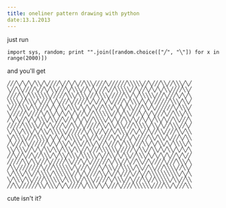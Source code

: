 ```yaml
---
title: oneliner pattern drawing with python
date:13.1.2013
---
```

just run

    import sys, random; print "".join([random.choice(["╱", "╲"]) for x in range(2000)])

and you'll get

    ╱╱╱╲╱╲╱╲╱╲╲╱╲╱╱╱╱╲╱╱╲╱╲╱╱╲╲╲╱╱╱╱╲╱╱╱╱╱╱╲╲╲╲╲╱╱╲╱╱╱╲╲╱╱╲╲╲╱╲╱
    ╲╱╱╲╲╱╱╱╱╲╱╱╲╱╲╲╱╱╱╲╱╲╲╲╱╱╲╱╲╱╱╱╲╱╱╲╲╲╲╲╱╱╲╱╱╲╱╲╱╲╱╲╲╱╱╱╱╲╲╱
    ╱╱╱╱╲╲╱╲╲╲╲╲╲╲╱╱╱╱╱╲╲╲╱╲╲╲╱╱╱╲╲╲╲╱╱╱╱╱╲╲╱╲╱╲╲╲╲╲╱╱╱╲╱╱╱╲╱╲╱╲
    ╲╲╲╲╱╱╲╲╲╱╲╱╱╱╲╱╲╱╱╱╲╱╱╱╱╱╲╱╲╱╱╲╱╲╱╱╱╱╲╱╲╲╲╱╲╱╲╱╱╱╱╱╱╲╲╲╱╲╲╱
    ╲╱╱╱╲╲╲╱╲╲╱╱╱╲╱╲╱╲╲╱╲╲╲╱╲╱╲╱╲╱╱╲╲╲╱╲╱╲╱╲╲╱╱╱╲╲╱╲╱╱╱╱╱╱╲╱╲╲╲╱
    ╲╱╱╱╱╱╲╱╱╱╱╲╱╲╲╱╲╱╲╱╲╱╲╱╱╲╱╱╲╲╲╲╲╲╱╱╲╱╲╲╱╱╱╲╱╲╱╲╱╱╱╲╱╱╲╲╲╱╲╲
    ╱╲╱╲╱╱╲╱╲╱╲╲╲╱╲╲╱╱╲╱╱╲╱╲╱╲╱╱╲╲╲╲╱╲╱╲╱╱╲╲╱╲╱╱╲╱╲╱╲╲╱╲╱╱╲╲╱╱╱╲
    ╱╱╱╱╱╲╲╲╲╲╱╱╲╱╲╱╱╱╲╱╱╲╲╱╲╱╱╱╱╱╲╲╱╲╲╱╲╲╱╱╱╲╲╲╲╲╱╲╲╱╲╱╱╲╲╲╱╱╲╱
    ╲╱╲╲╱╲╲╲╱╲╱╲╲╱╲╲╲╲╲╱╱╱╱╱╱╲╱╲╲╱╱╲╱╱╲╱╲╲╲╱╱╲╱╲╱╱╲╱╱╲╲╱╱╱╱╲╲╱╲╲
    ╲╱╲╲╲╲╱╱╱╲╲╲╲╱╲╱╲╱╲╱╲╲╲╲╱╲╲╱╱╲╱╱╱╱╲╱╲╱╱╲╱╲╱╱╱╱╲╲╱╲╲╱╲╱╱╱╲╱╲╲
    ╱╲╱╱╱╲╲╱╱╱╱╱╱╲╱╲╱╲╲╱╲╱╲╲╱╱╲╲╱╲╱╱╲╱╱╱╲╱╲╲╲╱╱╱╲╲╱╲╱╲╲╱╲╱╲╲╲╲╱╲
    ╲╲╱╲╲╲╱╱╲╱╲╱╲╲╱╲╲╱╲╲╲╱╲╲╱╱╲╱╱╱╲╲╲╲╲╲╱╱╱╱╱╲╱╲╲╱╱╲╲╱╲╱╲╲╱╲╱╲╱╲
    ╱╱╲╱╱╲╱╱╲╱╱╲╲╲╱╲╱╲╲╱╲╲╲╱╲╲╲╲╲╱╲╱╱╲╲╱╲╱╲╲╱╱╲╲╲╱╲╱╲╱╲╱╲╱╱╲╱╲╱╱
    ╱╱╱╱╱╲╲╱╲╲╱╱╱╲╱╱╱╱╱╲╲╱╱╱╲╱╲╱╱╱╱╱╱╲╱╲╲╱╱╲╱╱╲╲╱╱╲╱╱╱╱╲╱╱╱╲╲╲╱╲
    ╱╲╲╱╱╱╱╱╱╱╱╲╱╱╱╲╲╲╲╲╲╱╲╱╱╱╲╱╱╱╲╱╲╲╲╱╱╲╲╲╲╱╲╲╱╱╲╲╱╱╱╲╲╲╲╱╱╲╲╱
    ╲╱╲╲╲╱╲╲╱╱╲╲╲╲╱╲╲╲╲╲╲╱╱╲╱╲╱╱╱╱╲╲╱╲╱╱╲╱╱╱╲╱╱╲╱╱╲╲╲╲╲╲╲╲╲╲╱╲╱╲
    ╲╱╲╲╲╱╲╲╱╱╱╱╲╲╲╲╲╲╱╲╲╲╲╱╱╲╲╲╱╱╱╱╱╲╱╲╲╲╱╱╲╱╱╱╲╲╱╱╲╲╲╲╲╱╲╲╱╱╲╲
    ╱╱╲╲╱╱╱╱╱╱╲╲╱╲╲╲╱╲╱╲╱╱╱╱╲╱╲╲╲╱╲╱╲╱╱╱╲╱╱╱╱╲╲╲╲╲╲╱╱╱╱╲╲╱╲╱╱╱╲╲

cute isn't it?
